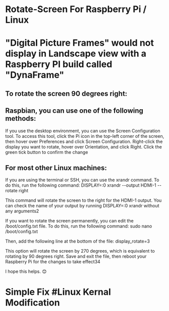 # Rotate-Screen For Raspberry Pi / Linux
# "Digital Picture Frames" would not display in Landscape view with a Raspberry PI build called "DynaFrame"

To rotate the screen 90 degrees right:
--------------------------------------

Raspbian, you can use one of the following methods:
---------------------------------------------------
If you use the desktop environment, you can use the Screen Configuration tool. To access this tool, click 
the Pi icon in the top-left corner of the screen, then hover over Preferences and click Screen Configuration. 
Right-click the display you want to rotate, hover over Orientation, and click Right. Click the green tick button to confirm the change

For most other Linux machines:
------------------------------
If you are using the terminal or SSH, you can use the xrandr command. To do this, run the following command:
DISPLAY=:0 xrandr --output HDMI-1 --rotate right

This command will rotate the screen to the right for the HDMI-1 output. You can check the name of your output by running 
DISPLAY=:0 xrandr without any arguments2

If you want to rotate the screen permanently, you can edit the /boot/config.txt file. To do this, run the following command:
sudo nano /boot/config.txt

Then, add the following line at the bottom of the file:
display_rotate=3

This option will rotate the screen by 270 degrees, which is equivalent to rotating by 90 degrees right. Save and exit the file, then reboot your Raspberry Pi for the changes to take effect34

I hope this helps. 😊

# Simple Fix #Linux Kernal Modification
